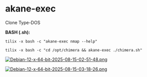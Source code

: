 # akane-exec
Clone Type-DOS

**BASH (.sh):** 
```
tilix -x bash -c "akane-exec nmap --help"
```
```
tilix -x bash -c "cd /opt/chimera && akane-exec ./chimera.sh"
```


[![Debian-12-x-64-bit-2025-08-15-02-51-48.png](https://i.postimg.cc/26rtD8J7/Debian-12-x-64-bit-2025-08-15-02-51-48.png)](https://postimg.cc/GBgKPrb4)

[![Debian-12-x-64-bit-2025-08-15-03-18-26.png](https://i.postimg.cc/qvhBh0wT/Debian-12-x-64-bit-2025-08-15-03-18-26.png)](https://postimg.cc/21YNMsgc)

